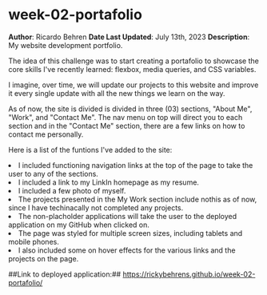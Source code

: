 # week-02-portafolio

**Author**: Ricardo Behren
**Date Last Updated**: July 13th, 2023
**Description**: My website development portfolio.

The idea of this challenge was to start creating a portafolio to showcase the core skills I've recently learned: flexbox, media queries, and CSS variables.

I imagine, over time, we will update our projects to this website and improve it every single update with all the new things we learn on the way.

As of now, the site is divided is divided in three (03) sections, "About Me", "Work", and "Contact Me". The nav menu on top will direct you to each section and in the "Contact Me" section, there are a few links on how to contact me personally.

Here is a list of the funtions I've added to the site:

<li>I included functioning navigation links at the top of the page to take the user to any of the sections.
<li>I included a link to my LinkIn homepage as my resume.
<li>I included a few photo of myself.
<li>The projects presented in the My Work section include nothis as of now, since I have techinacally not completed any projects.
<li>The non-placholder applications will take the user to the deployed application on my GitHub when clicked on.
<li>The page was styled for multiple screen sizes, including tablets and mobile phones.
<li>I also included some on hover effects for the various links and the projects on the page.



##Link to deployed application:##
https://rickybehrens.github.io/week-02-portafolio/
